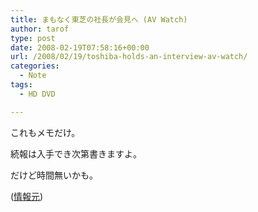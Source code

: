```yaml
---
title: まもなく東芝の社長が会見へ (AV Watch)
author: tarof
type: post
date: 2008-02-19T07:58:16+00:00
url: /2008/02/19/toshiba-holds-an-interview-av-watch/
categories:
  - Note
tags:
  - HD DVD

---
```

これもメモだけ。
  
続報は入手でき次第書きますよ。
  
だけど時間無いかも。

([情報元][1])

 [1]: http://www.watch.impress.co.jp/av/docs/20080219/toshiba1.htm